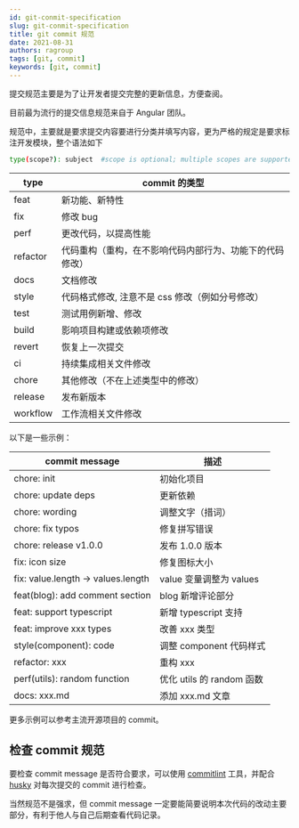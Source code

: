 ```yaml
---
id: git-conmit-specification
slug: git-conmit-specification
title: git commit 规范
date: 2021-08-31
authors: ragroup
tags: [git, commit]
keywords: [git, commit]
---
```


<!-- truncate -->

提交规范主要是为了让开发者提交完整的更新信息，方便查阅。

目前最为流行的提交信息规范来自于 Angular 团队。

规范中，主要就是要求提交内容要进行分类并填写内容，更为严格的规定是要求标注开发模块，整个语法如下

```bash
type(scope?): subject  #scope is optional; multiple scopes are supported (current delimiter options: "/", "\" and ",")
```

| type     | commit 的类型                                            |
| -------- | -------------------------------------------------------- |
| feat     | 新功能、新特性                                           |
| fix      | 修改 bug                                                 |
| perf     | 更改代码，以提高性能                                     |
| refactor | 代码重构（重构，在不影响代码内部行为、功能下的代码修改） |
| docs     | 文档修改                                                 |
| style    | 代码格式修改, 注意不是 css 修改（例如分号修改）          |
| test     | 测试用例新增、修改                                       |
| build    | 影响项目构建或依赖项修改                                 |
| revert   | 恢复上一次提交                                           |
| ci       | 持续集成相关文件修改                                     |
| chore    | 其他修改（不在上述类型中的修改）                         |
| release  | 发布新版本                                               |
| workflow | 工作流相关文件修改                                       |

以下是一些示例：

| commit message                     | 描述                      |
| ---------------------------------- | ------------------------- |
| chore: init                        | 初始化项目                |
| chore: update deps                 | 更新依赖                  |
| chore: wording                     | 调整文字（措词）          |
| chore: fix typos                   | 修复拼写错误              |
| chore: release v1.0.0              | 发布 1.0.0 版本           |
| fix: icon size                     | 修复图标大小              |
| fix: value.length -> values.length | value 变量调整为 values   |
| feat(blog): add comment section    | blog 新增评论部分         |
| feat: support typescript           | 新增 typescript 支持      |
| feat: improve xxx types            | 改善 xxx 类型             |
| style(component): code             | 调整 component 代码样式   |
| refactor: xxx                      | 重构 xxx                  |
| perf(utils): random function       | 优化 utils 的 random 函数 |
| docs: xxx.md                       | 添加 xxx.md 文章          |

更多示例可以参考主流开源项目的 commit。

## 检查 commit 规范

要检查 commit message 是否符合要求，可以使用 [commitlint](https://github.com/conventional-changelog/commitlint) 工具，并配合 [husky](https://github.com/typicode/husky) 对每次提交的 commit 进行检查。

当然规范不是强求，但 commit message 一定要能简要说明本次代码的改动主要部分，有利于他人与自己后期查看代码记录。
